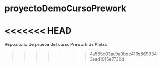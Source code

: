 # proyectoDemoCursoPrework
<<<<<<< HEAD
=======
Repositorio de prueba del curso Prework de Platzi.
>>>>>>> 4a565c03ae9a9bde419d8699343ead1015e7730d
